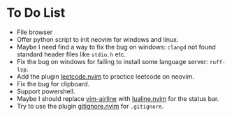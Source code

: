 # To Do List

* File browser
* Offer python script to init neovim for windows and linux.
* Maybe I need find a way to fix the bug on windows: `clangd` not found standard header files like `stdio.h` etc.
* Fix the bug on windows for failing to install some language server: `ruff-lsp`.
* Add the plugin [leetcode.nvim](https://github.com/kawre/leetcode.nvim.git) to practice leetcode on neovim.
* Fix the bug for clipboard.
* Support powershell.
* Maybe I should replace [vim-airline](https://github.com/vim-airline/vim-airline.git) with [lualine.nvim](https://github.com/nvim-lualine/lualine.nvim.git) for the status bar.
* Try to use the plugin [gitignore.nvim](https://github.com/wintermute-cell/gitignore.nvim.git) for `.gitignore`.

